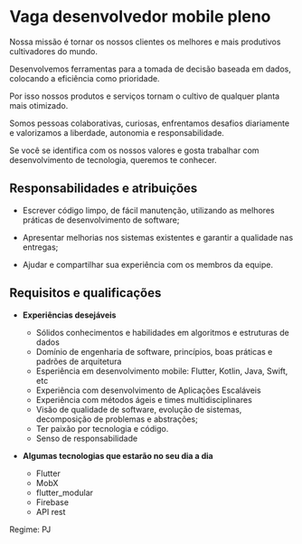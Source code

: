 
# **Vaga desenvolvedor mobile pleno**

Nossa missão é tornar os nossos clientes os melhores e mais produtivos cultivadores do mundo.

Desenvolvemos ferramentas para a tomada de decisão baseada em dados, colocando a eficiência como prioridade.

Por isso nossos produtos e serviços tornam o cultivo de qualquer planta mais otimizado.

Somos pessoas colaborativas, curiosas, enfrentamos desafios diariamente e valorizamos a liberdade, autonomia e responsabilidade.

Se você se identifica com os nossos valores e gosta trabalhar com desenvolvimento de tecnologia, queremos te conhecer.

## **Responsabilidades e atribuições**
  - Escrever código limpo, de fácil manutenção, utilizando as melhores práticas de desenvolvimento de software;

  - Apresentar melhorias nos sistemas existentes e garantir a qualidade nas entregas;

  - Ajudar e compartilhar sua experiência com os membros da equipe.

## **Requisitos e qualificações**
  - **Experiências desejáveis**
    - Sólidos conhecimentos e habilidades em algoritmos e estruturas de dados
    - Domínio de engenharia de software, princípios, boas práticas e padrões de arquitetura
    - Esperiência em desenvolvimento mobile: Flutter, Kotlin, Java, Swift, etc
    - Experiência com desenvolvimento de Aplicações Escaláveis
    - Experiência com métodos ágeis e times multidisciplinares
    - Visão de qualidade de software, evolução de sistemas, decomposição de problemas e abstrações;
    - Ter paixão por tecnologia e código.
    - Senso de responsabilidade

  - **Algumas tecnologias que estarão no seu dia a dia**
    - Flutter
    - MobX
    - flutter_modular
    - Firebase
    - API rest

Regime: PJ